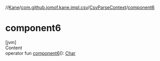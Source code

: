//[Kane](../../index.md)/[com.github.jomof.kane.impl.csv](../index.md)/[CsvParseContext](index.md)/[component6](component6.md)



# component6  
[jvm]  
Content  
operator fun [component6](component6.md)(): [Char](https://kotlinlang.org/api/latest/jvm/stdlib/kotlin/-char/index.html)  



